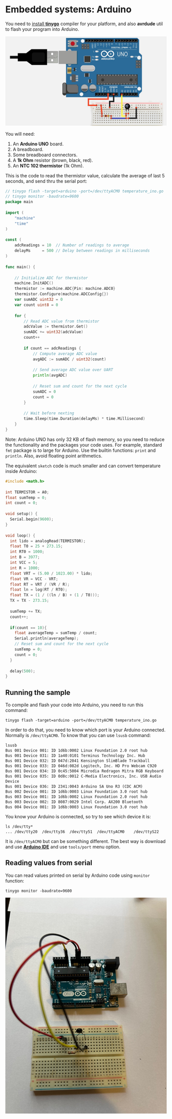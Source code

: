 # Embedded systems: Arduino

You need to [install **tinygo**](https://tinygo.org/getting-started/install/) compiler for your platform, and also **avrdude** util to flash your program into Arduino.

![](arduino%20sensor.jpg)

You will need: 

1. An **Arduino UNO** board.
2. A breadboard.
3. Some breadboard connectors.
4. A **1k Ohm** resistor (brown, black, red).
5. An **NTC 102 thermistor** (1k Ohm).

This is the code to read the thermistor value, calculate the average of last 5 seconds, and send thru the serial port: 

```go
// tinygo flash -target=arduino -port=/dev/ttyACM0 temperature_ino.go
// tinygo monitor -baudrate=9600
package main

import (
	"machine"
	"time"
)

const (
	adcReadings = 10  // Number of readings to average
	delayMs     = 500 // Delay between readings in milliseconds
)

func main() {

	// Initialize ADC for thermistor
	machine.InitADC()
	thermistor := machine.ADC{Pin: machine.ADC0}
	thermistor.Configure(machine.ADCConfig{})
	var sumADC uint32 = 0
	var count uint8 = 0

	for {
		// Read ADC value from thermistor
		adcValue := thermistor.Get()
		sumADC += uint32(adcValue)
		count++

		if count == adcReadings {
			// Compute average ADC value
			avgADC := sumADC / uint32(count)

			// Send average ADC value over UART
			println(avgADC)

			// Reset sum and count for the next cycle
			sumADC = 0
			count = 0
		}

		// Wait before nexting
		time.Sleep(time.Duration(delayMs) * time.Millisecond)
	}
}
```

Note: Arduino UNO has only 32 KB of flash memory, so you need to reduce the functionality and the packages your code uses. For example, standard `fmt` package is to large for Arduino. Use the builtin functions: `print` and `println`. Also, avoid floating point arithmetics. 

The equivalent `sketch` code is much smaller and can convert temperature inside Arduino: 

```C
#include <math.h>

int TERMISTOR = A0;
float sumTemp = 0;
int count = 0;

void setup() {
  Serial.begin(9600);
}

void loop() {
  int lido = analogRead(TERMISTOR);
  float T0 = 25 + 273.15;
  int RT0 = 1000;
  int B = 3977;
  int VCC = 5;
  int R = 1000;
  float VRT = (5.00 / 1023.00) * lido;
  float VR = VCC - VRT;
  float RT = VRT / (VR / R);
  float ln = log(RT / RT0);
  float TX = (1 / ((ln / B) + (1 / T0)));
  TX = TX - 273.15;
  
  sumTemp += TX;
  count++;

  if(count == 10){
    float averageTemp = sumTemp / count;
    Serial.println(averageTemp);
    // Reset sum and count for the next cycle
    sumTemp = 0;
    count = 0;
  }

  delay(500);
}
```

## Running the sample

To compile and flash your code into Arduino, you need to run this command: 

```shell
tinygo flash -target=arduino -port=/dev/ttyACM0 temperature_ino.go
```

In order to do that, you need to know which port is your Arduino connected. Normally is `/dev/ttyACM0`. To know that you can use `lsusb` command:

```shell
lsusb
Bus 001 Device 001: ID 1d6b:0002 Linux Foundation 2.0 root hub
Bus 001 Device 031: ID 1a40:0101 Terminus Technology Inc. Hub
Bus 001 Device 032: ID 047d:2041 Kensington SlimBlade Trackball
Bus 001 Device 033: ID 046d:082d Logitech, Inc. HD Pro Webcam C920
Bus 001 Device 034: ID 0c45:5004 Microdia Redragon Mitra RGB Keyboard
Bus 001 Device 035: ID 0d8c:0012 C-Media Electronics, Inc. USB Audio Device
Bus 001 Device 036: ID 2341:0043 Arduino SA Uno R3 (CDC ACM)
Bus 002 Device 001: ID 1d6b:0003 Linux Foundation 3.0 root hub
Bus 003 Device 001: ID 1d6b:0002 Linux Foundation 2.0 root hub
Bus 003 Device 002: ID 8087:0029 Intel Corp. AX200 Bluetooth
Bus 004 Device 001: ID 1d6b:0003 Linux Foundation 3.0 root hub
```

You know your Arduino is connected, so try to see which device it is: 

```shell
ls /dev/tty*
... /dev/tty20  /dev/tty36  /dev/tty51  /dev/ttyACM0    /dev/ttyS22
```

It is `/dev/ttyACM0` but can be something different. The best way is download and use [**Arduino IDE**](https://www.arduino.cc/en/software) and use `tools/port` menu option.

## Reading values from serial

You can read values printed on serial by Arduino code using `monitor` function: 

```shell
tinygo monitor -baudrate=9600
```

![](./arduino_thermistor.jpg)
